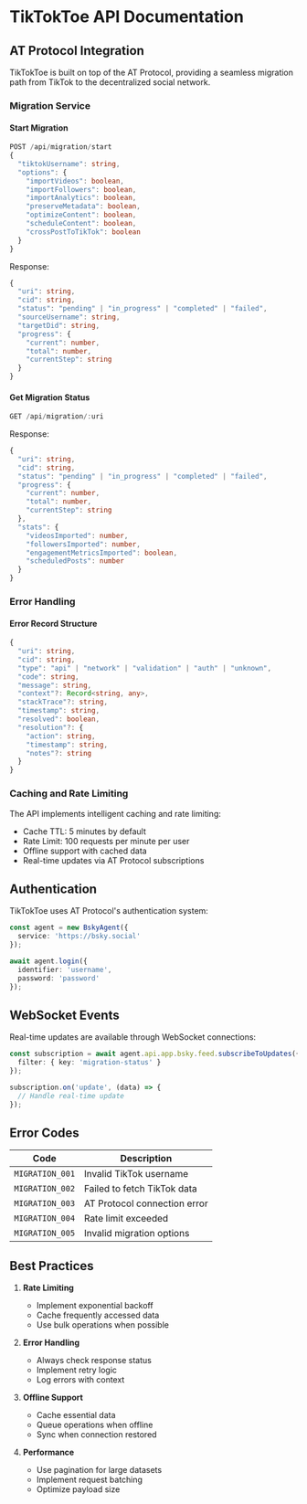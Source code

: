# TikTokToe API Documentation

## AT Protocol Integration

TikTokToe is built on top of the AT Protocol, providing a seamless migration path from TikTok to the decentralized social network.

### Migration Service

#### Start Migration
```typescript
POST /api/migration/start
{
  "tiktokUsername": string,
  "options": {
    "importVideos": boolean,
    "importFollowers": boolean,
    "importAnalytics": boolean,
    "preserveMetadata": boolean,
    "optimizeContent": boolean,
    "scheduleContent": boolean,
    "crossPostToTikTok": boolean
  }
}
```

Response:
```typescript
{
  "uri": string,
  "cid": string,
  "status": "pending" | "in_progress" | "completed" | "failed",
  "sourceUsername": string,
  "targetDid": string,
  "progress": {
    "current": number,
    "total": number,
    "currentStep": string
  }
}
```

#### Get Migration Status
```typescript
GET /api/migration/:uri
```

Response:
```typescript
{
  "uri": string,
  "cid": string,
  "status": "pending" | "in_progress" | "completed" | "failed",
  "progress": {
    "current": number,
    "total": number,
    "currentStep": string
  },
  "stats": {
    "videosImported": number,
    "followersImported": number,
    "engagementMetricsImported": boolean,
    "scheduledPosts": number
  }
}
```

### Error Handling

#### Error Record Structure
```typescript
{
  "uri": string,
  "cid": string,
  "type": "api" | "network" | "validation" | "auth" | "unknown",
  "code": string,
  "message": string,
  "context"?: Record<string, any>,
  "stackTrace"?: string,
  "timestamp": string,
  "resolved": boolean,
  "resolution"?: {
    "action": string,
    "timestamp": string,
    "notes"?: string
  }
}
```

### Caching and Rate Limiting

The API implements intelligent caching and rate limiting:

- Cache TTL: 5 minutes by default
- Rate Limit: 100 requests per minute per user
- Offline support with cached data
- Real-time updates via AT Protocol subscriptions

## Authentication

TikTokToe uses AT Protocol's authentication system:

```typescript
const agent = new BskyAgent({
  service: 'https://bsky.social'
});

await agent.login({
  identifier: 'username',
  password: 'password'
});
```

## WebSocket Events

Real-time updates are available through WebSocket connections:

```typescript
const subscription = await agent.api.app.bsky.feed.subscribeToUpdates({
  filter: { key: 'migration-status' }
});

subscription.on('update', (data) => {
  // Handle real-time update
});
```

## Error Codes

| Code | Description |
|------|-------------|
| `MIGRATION_001` | Invalid TikTok username |
| `MIGRATION_002` | Failed to fetch TikTok data |
| `MIGRATION_003` | AT Protocol connection error |
| `MIGRATION_004` | Rate limit exceeded |
| `MIGRATION_005` | Invalid migration options |

## Best Practices

1. **Rate Limiting**
   - Implement exponential backoff
   - Cache frequently accessed data
   - Use bulk operations when possible

2. **Error Handling**
   - Always check response status
   - Implement retry logic
   - Log errors with context

3. **Offline Support**
   - Cache essential data
   - Queue operations when offline
   - Sync when connection restored

4. **Performance**
   - Use pagination for large datasets
   - Implement request batching
   - Optimize payload size
